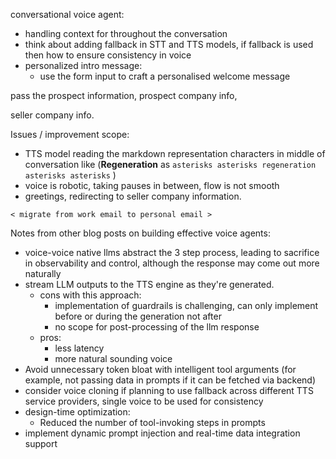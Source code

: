 conversational voice agent:

- handling context for throughout the conversation
- think about adding fallback in STT and TTS models, if fallback is used then how to ensure consistency in voice
- personalized intro message:
  - use the form input to craft a personalised welcome message

pass the prospect information, prospect company info,

seller company info.


Issues / improvement scope:

- TTS model reading the markdown representation characters in middle of conversation like (**Regeneration** as `asterisks asterisks regeneration asterisks asterisks`  )
- voice is robotic, taking pauses in between, flow is not smooth
- greetings, redirecting to seller company information.

`< migrate from work email to personal email >`

Notes from other blog posts on building effective voice agents:
- voice-voice native llms abstract the 3 step process, leading to sacrifice in observability and control, although the response may come out more naturally
- stream LLM outputs to the TTS engine as they're generated.
  - cons with this approach:
    - implementation of guardrails is challenging, can only implement before or during the generation not after
    - no scope for post-processing of the llm response
  - pros:
    - less latency
    - more natural sounding voice
- Avoid unnecessary token bloat with intelligent tool arguments (for example, not passing data in prompts if it can be fetched via backend)
- consider voice cloning if planning to use fallback across different TTS service providers, single voice to be used for consistency
- design-time optimization:
  - Reduced the number of tool-invoking steps in prompts
- implement dynamic prompt injection and real-time data integration support